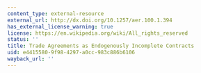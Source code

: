 ```yaml
---
content_type: external-resource
external_url: http://dx.doi.org/10.1257/aer.100.1.394
has_external_license_warning: true
license: https://en.wikipedia.org/wiki/All_rights_reserved
status: ''
title: Trade Agreements as Endogenously Incomplete Contracts
uid: e4415580-9f98-4297-a0cc-983c886b6106
wayback_url: ''
---
```

